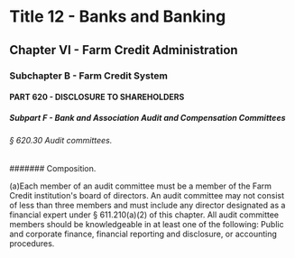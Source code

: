 
# Title 12 - Banks and Banking
## Chapter VI - Farm Credit Administration
### Subchapter B - Farm Credit System
#### PART 620 - DISCLOSURE TO SHAREHOLDERS
##### Subpart F - Bank and Association Audit and Compensation Committees
###### § 620.30 Audit committees.
####### Composition.

(a)Each member of an audit committee must be a member of the Farm Credit institution's board of directors. An audit committee may not consist of less than three members and must include any director designated as a financial expert under § 611.210(a)(2) of this chapter. All audit committee members should be knowledgeable in at least one of the following: Public and corporate finance, financial reporting and disclosure, or accounting procedures.
